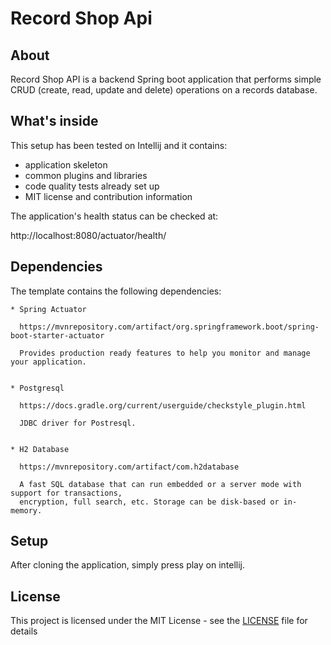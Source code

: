 # Record Shop Api

## About

Record Shop API is a backend Spring boot application that performs simple CRUD (create, read, update and delete) operations on a records database.

## What's inside

This setup has been tested on Intellij and it contains:
 * application skeleton
 * common plugins and libraries
 * code quality tests already set up
 * MIT license and contribution information
 

The application's health status can be checked at:

http://localhost:8080/actuator/health/

## Dependencies

The template contains the following dependencies:

    * Spring Actuator

      https://mvnrepository.com/artifact/org.springframework.boot/spring-boot-starter-actuator

      Provides production ready features to help you monitor and manage your application.


    * Postgresql

      https://docs.gradle.org/current/userguide/checkstyle_plugin.html

      JDBC driver for Postresql.
      

    * H2 Database

      https://mvnrepository.com/artifact/com.h2database

      A fast SQL database that can run embedded or a server mode with support for transactions,
      encryption, full search, etc. Storage can be disk-based or in-memory.

   


## Setup

After cloning the application, simply press play on intellij.



## License

This project is licensed under the MIT License - see the [LICENSE](LICENSE) file for details

